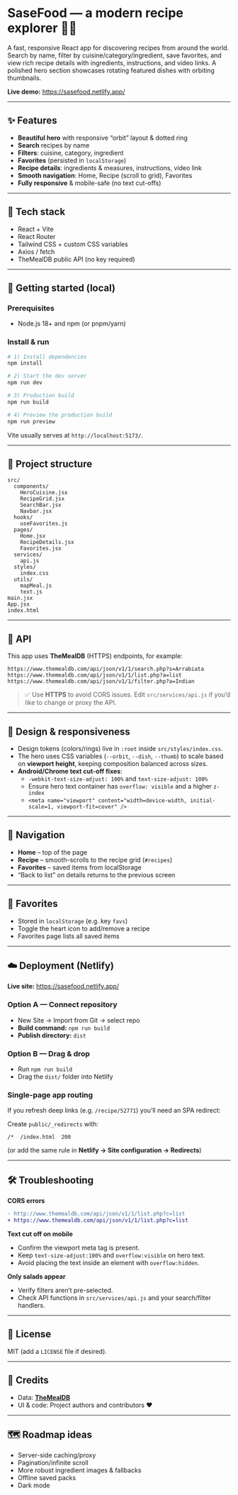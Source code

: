 # SaseFood — a modern recipe explorer 🍳🥗

A fast, responsive React app for discovering recipes from around the world.  
Search by name, filter by cuisine/category/ingredient, save favorites, and view rich recipe details with ingredients, instructions, and video links. A polished hero section showcases rotating featured dishes with orbiting thumbnails.

**Live demo:** https://sasefood.netlify.app/

---

## ✨ Features

- **Beautiful hero** with responsive “orbit” layout & dotted ring
- **Search** recipes by name
- **Filters**: cuisine, category, ingredient
- **Favorites** (persisted in `localStorage`)
- **Recipe details**: ingredients & measures, instructions, video link
- **Smooth navigation**: Home, Recipe (scroll to grid), Favorites
- **Fully responsive** & mobile-safe (no text cut-offs)

---

## 🧱 Tech stack

- React + Vite
- React Router
- Tailwind CSS + custom CSS variables
- Axios / fetch
- TheMealDB public API (no key required)

---

## 🚀 Getting started (local)

### Prerequisites
- Node.js 18+ and npm (or pnpm/yarn)

### Install & run

```bash
# 1) Install dependencies
npm install

# 2) Start the dev server
npm run dev

# 3) Production build
npm run build

# 4) Preview the production build
npm run preview
```

Vite usually serves at `http://localhost:5173/`.

---

## 📁 Project structure

```
src/
  components/
    HeroCuisine.jsx
    RecipeGrid.jsx
    SearchBar.jsx
    Navbar.jsx
  hooks/
    useFavorites.js
  pages/
    Home.jsx
    RecipeDetails.jsx
    Favorites.jsx
  services/
    api.js
  styles/
    index.css
  utils/
    mapMeal.js
    text.js
main.jsx
App.jsx
index.html
```

---

## 🔌 API

This app uses **TheMealDB** (HTTPS) endpoints, for example:

```
https://www.themealdb.com/api/json/v1/1/search.php?s=Arrabiata
https://www.themealdb.com/api/json/v1/1/list.php?a=list
https://www.themealdb.com/api/json/v1/1/filter.php?a=Indian
```

> ✅ Use **HTTPS** to avoid CORS issues. Edit `src/services/api.js` if you’d like to change or proxy the API.

---

## 🎨 Design & responsiveness

- Design tokens (colors/rings) live in `:root` inside `src/styles/index.css`.
- The hero uses CSS variables (`--orbit`, `--dish`, `--thumb`) to scale based on **viewport height**, keeping composition balanced across sizes.
- **Android/Chrome text cut-off fixes**:
  - `-webkit-text-size-adjust: 100%` and `text-size-adjust: 100%`
  - Ensure hero text container has `overflow: visible` and a higher `z-index`
  - `<meta name="viewport" content="width=device-width, initial-scale=1, viewport-fit=cover" />`

---

## 🧭 Navigation

- **Home** – top of the page
- **Recipe** – smooth-scrolls to the recipe grid (`#recipes`)
- **Favorites** – saved items from localStorage
- “Back to list” on details returns to the previous screen

---

## 💾 Favorites

- Stored in `localStorage` (e.g. key `favs`)
- Toggle the heart icon to add/remove a recipe
- Favorites page lists all saved items

---

## ☁️ Deployment (Netlify)

**Live site:** https://sasefood.netlify.app/

### Option A — Connect repository
- New Site → Import from Git → select repo
- **Build command:** `npm run build`
- **Publish directory:** `dist`

### Option B — Drag & drop
- Run `npm run build`
- Drag the `dist/` folder into Netlify

### Single-page app routing
If you refresh deep links (e.g. `/recipe/52771`) you’ll need an SPA redirect:

Create `public/_redirects` with:
```
/*  /index.html  200
```
(or add the same rule in **Netlify → Site configuration → Redirects**)

---

## 🛠️ Troubleshooting

**CORS errors**
```diff
- http://www.themealdb.com/api/json/v1/1/list.php?c=list
+ https://www.themealdb.com/api/json/v1/1/list.php?c=list
```

**Text cut off on mobile**
- Confirm the viewport meta tag is present.
- Keep `text-size-adjust:100%` and `overflow:visible` on hero text.
- Avoid placing the text inside an element with `overflow:hidden`.

**Only salads appear**
- Verify filters aren’t pre-selected.
- Check API functions in `src/services/api.js` and your search/filter handlers.

---

## 📄 License

MIT (add a `LICENSE` file if desired).

---

## 🙏 Credits

- Data: **[TheMealDB](https://www.themealdb.com/)**
- UI & code: Project authors and contributors ❤️

---

## 🗺️ Roadmap ideas

- Server-side caching/proxy
- Pagination/infinite scroll
- More robust ingredient images & fallbacks
- Offline saved packs
- Dark mode
